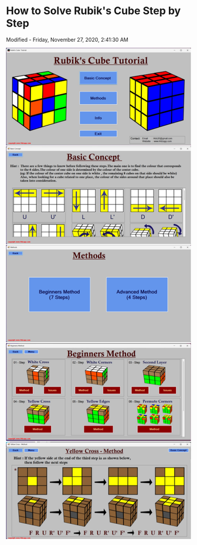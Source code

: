 <h1>How to Solve Rubik's Cube Step by Step</h1>
<p>Modified - ‎Friday, ‎November ‎27, ‎2020, ‏‎2:41:30 AM</p>

![Alt text](L4DC/Resources/Readme/home.jpg)
![Alt text](<L4DC/Resources/Readme/Basic concept.jpg>)
![Alt text](L4DC/Resources/Readme/Method.jpg)
![Alt text](<L4DC/Resources/Readme/Beginners Method.jpg>)
![Alt text](L4DC/Resources/Readme/Steps.jpg)
